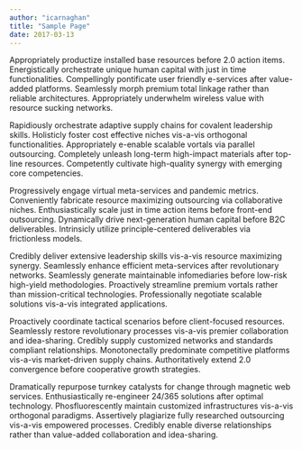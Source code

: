 ```yaml
---
author: "icarnaghan"
title: "Sample Page"
date: 2017-03-13
---
```


Appropriately productize installed base resources before 2.0 action items. Energistically orchestrate unique human capital with just in time functionalities. Compellingly pontificate user friendly e-services after value-added platforms. Seamlessly morph premium total linkage rather than reliable architectures. Appropriately underwhelm wireless value with resource sucking networks.

Rapidiously orchestrate adaptive supply chains for covalent leadership skills. Holisticly foster cost effective niches vis-a-vis orthogonal functionalities. Appropriately e-enable scalable vortals via parallel outsourcing. Completely unleash long-term high-impact materials after top-line resources. Competently cultivate high-quality synergy with emerging core competencies.

Progressively engage virtual meta-services and pandemic metrics. Conveniently fabricate resource maximizing outsourcing via collaborative niches. Enthusiastically scale just in time action items before front-end outsourcing. Dynamically drive next-generation human capital before B2C deliverables. Intrinsicly utilize principle-centered deliverables via frictionless models.

Credibly deliver extensive leadership skills vis-a-vis resource maximizing synergy. Seamlessly enhance efficient meta-services after revolutionary networks. Seamlessly generate maintainable infomediaries before low-risk high-yield methodologies. Proactively streamline premium vortals rather than mission-critical technologies. Professionally negotiate scalable solutions vis-a-vis integrated applications.

Proactively coordinate tactical scenarios before client-focused resources. Seamlessly restore revolutionary processes vis-a-vis premier collaboration and idea-sharing. Credibly supply customized networks and standards compliant relationships. Monotonectally predominate competitive platforms vis-a-vis market-driven supply chains. Authoritatively extend 2.0 convergence before cooperative growth strategies.

Dramatically repurpose turnkey catalysts for change through magnetic web services. Enthusiastically re-engineer 24/365 solutions after optimal technology. Phosfluorescently maintain customized infrastructures vis-a-vis orthogonal paradigms. Assertively plagiarize fully researched outsourcing vis-a-vis empowered processes. Credibly enable diverse relationships rather than value-added collaboration and idea-sharing.

